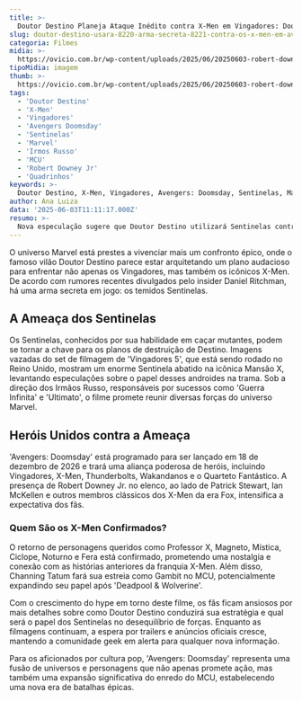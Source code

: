 ```yaml
---
title: >-
  Doutor Destino Planeja Ataque Inédito contra X-Men em Vingadores: Doomsday, Revelam Rumores
slug: doutor-destino-usara-8220-arma-secreta-8221-contra-os-x-men-em-avengers-doomsday-diz-rumor
categoria: Filmes
midia: >-
  https://ovicio.com.br/wp-content/uploads/2025/06/20250603-robert-downey-jr-como-doutor-destino-e-os-x-men-de-avengers-doomsday.webp
tipoMidia: imagem
thumb: >-
  https://ovicio.com.br/wp-content/uploads/2025/06/20250603-robert-downey-jr-como-doutor-destino-e-os-x-men-de-avengers-doomsday.webp
tags:
  - 'Doutor Destino'
  - 'X-Men'
  - 'Vingadores'
  - 'Avengers Doomsday'
  - 'Sentinelas'
  - 'Marvel'
  - 'Irmos Russo'
  - 'MCU'
  - 'Robert Downey Jr'
  - 'Quadrinhos'
keywords: >-
  Doutor Destino, X-Men, Vingadores, Avengers: Doomsday, Sentinelas, Marvel, Irmãos Russo, MCU, Robert Downey Jr., Quadrinhos
author: Ana Luiza
data: '2025-06-03T11:11:17.000Z'
resumo: >-
  Nova especulação sugere que Doutor Destino utilizará Sentinelas contra os X-Men em 'Avengers: Doomsday', unindo heróis em um confronto épico.
---
```


O universo Marvel está prestes a vivenciar mais um confronto épico, onde o famoso vilão Doutor Destino parece estar arquitetando um plano audacioso para enfrentar não apenas os Vingadores, mas também os icônicos X-Men. De acordo com rumores recentes divulgados pelo insider Daniel Ritchman, há uma arma secreta em jogo: os temidos Sentinelas.

## A Ameaça dos Sentinelas

Os Sentinelas, conhecidos por sua habilidade em caçar mutantes, podem se tornar a chave para os planos de destruição de Destino. Imagens vazadas do set de filmagem de 'Vingadores 5', que está sendo rodado no Reino Unido, mostram um enorme Sentinela abatido na icônica Mansão X, levantando especulações sobre o papel desses androides na trama. Sob a direção dos Irmãos Russo, responsáveis por sucessos como 'Guerra Infinita' e 'Ultimato', o filme promete reunir diversas forças do universo Marvel.

## Heróis Unidos contra a Ameaça

'Avengers: Doomsday' está programado para ser lançado em 18 de dezembro de 2026 e trará uma aliança poderosa de heróis, incluindo Vingadores, X-Men, Thunderbolts, Wakandanos e o Quarteto Fantástico. A presença de Robert Downey Jr. no elenco, ao lado de Patrick Stewart, Ian McKellen e outros membros clássicos dos X-Men da era Fox, intensifica a expectativa dos fãs.

### Quem São os X-Men Confirmados?

O retorno de personagens queridos como Professor X, Magneto, Mística, Ciclope, Noturno e Fera está confirmado, prometendo uma nostalgia e conexão com as histórias anteriores da franquia X-Men. Além disso, Channing Tatum fará sua estreia como Gambit no MCU, potencialmente expandindo seu papel após 'Deadpool & Wolverine'.

Com o crescimento do hype em torno deste filme, os fãs ficam ansiosos por mais detalhes sobre como Doutor Destino conduzirá sua estratégia e qual será o papel dos Sentinelas no desequilíbrio de forças. Enquanto as filmagens continuam, a espera por trailers e anúncios oficiais cresce, mantendo a comunidade geek em alerta para qualquer nova informação.

Para os aficionados por cultura pop, 'Avengers: Doomsday' representa uma fusão de universos e personagens que não apenas promete ação, mas também uma expansão significativa do enredo do MCU, estabelecendo uma nova era de batalhas épicas.